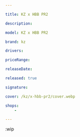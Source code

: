 ```yaml
---

title: KZ x HBB PR2

description: 

model: KZ x HBB PR2

brand: kz

drivers: 

priceRange: 

releaseDate: 

released: true

signature:

cover: /kz/x-hbb-pr2/cover.webp

shops:
    - 

---
```

:wip